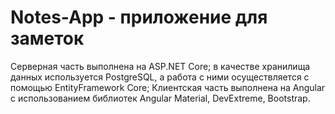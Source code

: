 # Notes-App - приложение для заметок
Серверная часть выполнена на ASP.NET Core; в качестве хранилища данных используется PostgreSQL, а работа с ними осуществляется с помощью EntityFramework Core; Клиентская часть выполнена на Angular с использованием библиотек Angular Material, DevExtreme, Bootstrap.
